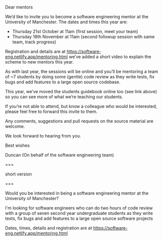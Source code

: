 Dear mentors

We’d like to invite you to become a software engineering mentor at the University of Manchester. The dates and times this year are:

* Thursday 21st October at 11am (first session, meet your team)
* Thursday 18th November at 11am (second followup session with same team, track progress)

Registration and details are at https://software-eng.netlify.app/mentoring.html we’ve added a short video to explain the scheme to new mentors this year.

As with last year, the sessions will be online and you’ll be mentoring a team of ~7 students by doing some (gentle) code review as they write tests, fix bugs and add features to a large open source codebase.

This year, we’ve moved the students guidebook online too (see link above) so you can see more of what we’re teaching our students.

If you’re not able to attend, but know a colleague who would be interested, please feel free to forward this invite to them.

Any comments, suggestions and pull requests on the source material are welcome.

We look forward to hearing from you.

Best wishes

Duncan
(On behalf of the software engineering team)


===

short version


===

Would you be interested in being a software engineering mentor at the University of Manchester?


I'm looking for software engineers who can do two hours of code review with a group of seven second year undergraduate students as they write tests, fix bugs and add features to a large open source software projects

Dates, times, details and registration are at https://software-eng.netlify.app/mentoring.html

